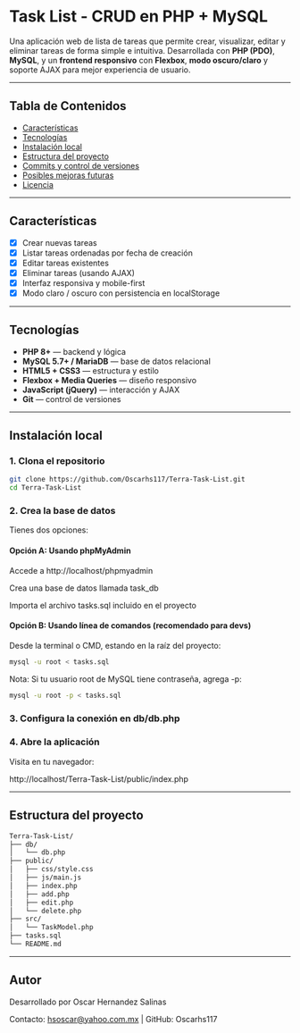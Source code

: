 #  Task List - CRUD en PHP + MySQL

Una aplicación web de lista de tareas que permite crear, visualizar, editar y eliminar tareas de forma simple e intuitiva. Desarrollada con **PHP (PDO)**, **MySQL**, y un **frontend responsivo** con **Flexbox**, **modo oscuro/claro** y soporte AJAX para mejor experiencia de usuario.

---

##  Tabla de Contenidos

- [Características](#características)
- [Tecnologías](#tecnologías)
- [Instalación local](#-instalación-local)
- [Estructura del proyecto](#estructura-del-proyecto)
- [Commits y control de versiones](#commits-y-control-de-versiones)
- [Posibles mejoras futuras](#🔮-posibles-mejoras-futuras)
- [Licencia](#licencia)

---

##  Características

- [x] Crear nuevas tareas
- [x] Listar tareas ordenadas por fecha de creación
- [x] Editar tareas existentes
- [x] Eliminar tareas (usando AJAX)
- [x] Interfaz responsiva y mobile-first
- [x] Modo claro / oscuro con persistencia en localStorage

---

##  Tecnologías

- **PHP 8+** — backend y lógica
- **MySQL 5.7+ / MariaDB** — base de datos relacional
- **HTML5 + CSS3** — estructura y estilo
- **Flexbox + Media Queries** — diseño responsivo
- **JavaScript (jQuery)** — interacción y AJAX
- **Git** — control de versiones

---

##  Instalación local

### 1. Clona el repositorio

```bash
git clone https://github.com/Oscarhs117/Terra-Task-List.git
cd Terra-Task-List
```


### 2. Crea la base de datos

Tienes dos opciones:

#### Opción A: Usando phpMyAdmin

Accede a http://localhost/phpmyadmin

Crea una base de datos llamada task_db

Importa el archivo tasks.sql incluido en el proyecto

#### Opción B: Usando línea de comandos (recomendado para devs)

Desde la terminal o CMD, estando en la raíz del proyecto:

```bash
mysql -u root < tasks.sql
```

 Nota: Si tu usuario root de MySQL tiene contraseña, agrega -p:

 
```bash
mysql -u root -p < tasks.sql
```

### 3. Configura la conexión en db/db.php

### 4. Abre la aplicación

Visita en tu navegador:

http://localhost/Terra-Task-List/public/index.php

---

##  Estructura del proyecto
```bash
Terra-Task-List/
├── db/
│   └── db.php
├── public/
│   ├── css/style.css
│   ├── js/main.js
│   ├── index.php
│   ├── add.php
│   ├── edit.php
│   └── delete.php
├── src/
│   └── TaskModel.php
├── tasks.sql
└── README.md
```
---

##  Autor

Desarrollado por Oscar Hernandez Salinas 

Contacto: hsoscar@yahoo.com.mx | GitHub: Oscarhs117
